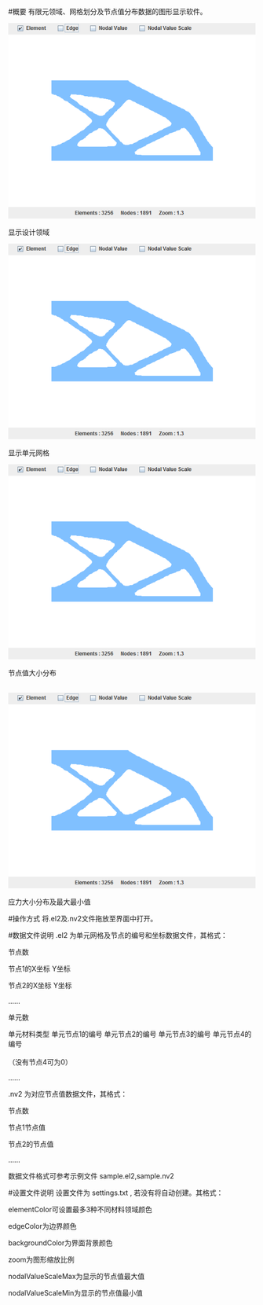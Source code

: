 #概要
  有限元领域、网格划分及节点值分布数据的图形显示软件。  
  
  ![](https://github.com/kong0102/FEM-2DViewer/blob/master/screenshots1.png)   
  
  显示设计领域   
  
  ![](https://github.com/kong0102/FEM-2DViewer/blob/master/screenshots1.png)   
  
  显示单元网格   
  
  ![](https://github.com/kong0102/FEM-2DViewer/blob/master/screenshots1.png)   
  
  节点值大小分布   
  
  ![](https://github.com/kong0102/FEM-2DViewer/blob/master/screenshots1.png)   
  
  应力大小分布及最大最小值   
    
#操作方式
  将.el2及.nv2文件拖放至界面中打开。
  
#数据文件说明
  .el2 为单元网格及节点的编号和坐标数据文件，其格式：   
  
  节点数    
  
  节点1的X坐标 Y坐标   
  
  节点2的X坐标 Y坐标   
  
  ......   
  
  单元数  
  
  单元材料类型 单元节点1的编号 单元节点2的编号 单元节点3的编号 单元节点4的编号<br/>  
  （没有节点4可为0）  
  
  ......  
  
   
   
  .nv2 为对应节点值数据文件，其格式：  
  
  节点数  
  
  节点1节点值  
  
  节点2的节点值  
  
  ......  
  

  数据文件格式可参考示例文件 sample.el2,sample.nv2
  
#设置文件说明
  设置文件为 settings.txt , 若没有将自动创建。其格式：  
  
  elementColor可设置最多3种不同材料领域颜色  
  
  edgeColor为边界颜色  
  
  backgroundColor为界面背景颜色  
  
  zoom为图形缩放比例  
  
  nodalValueScaleMax为显示的节点值最大值  
  
  nodalValueScaleMin为显示的节点值最小值  
  
